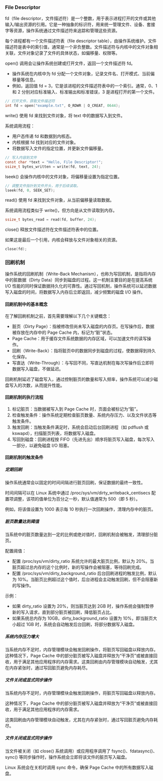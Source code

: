 ### File Descriptor

fd（file descriptor，文件描述符）是一个整数，用于表示进程打开的文件或其他输入/输出资源的引用。它是一种抽象的标识符，用来统一管理文件、设备、套接字等资源，操作系统通过文件描述符来追踪和管理这些资源。

每个进程都有一个文件描述符表（file descriptor table），由操作系统维护。文件描述符是表中的索引值，通常是一个非负整数。文件描述符与内核中的文件对象相关联，文件对象记录了文件的具体状态，如偏移量、权限等。

open() 调用会让操作系统创建或打开文件，返回一个文件描述符 fd。

- 操作系统在内核中为 fd 分配一个文件对象，记录文件名、打开模式、当前偏移量等信息。
- 例如，返回值 fd = 3，它是该进程的文件描述符表中的一个索引。通常，0、1 和 2 分别对应标准输入、标准输出和标准错误，3 是进程打开的第一个文件。

```c
// 打开文件，获取文件描述符
int fd = open("example.txt", O_RDWR | O_CREAT, 0644);
```

write() 使用 fd 来找到文件对象，将 text 中的数据写入到文件。

系统调用流程：

- 用户态传递 fd 和数据到内核态。
- 内核根据 fd 找到对应的文件对象。
- 将数据写入文件的指定位置，并更新文件偏移量。

```c
// 写入内容到文件
const char *text = "Hello, File Descriptor!";
ssize_t bytes_written = write(fd, text, 24);
```

lseek() 会操作内核中的文件对象，将偏移量设置为指定位置。

```c
// 调整文件指针到文件开头，用于后续读取。
lseek(fd, 0, SEEK_SET);
```

read() 使用 fd 来找到文件对象，从当前偏移量读取数据。

系统调用流程类似于 write()，但方向是从文件读取到内存。

```c
ssize_t bytes_read = read(fd, buffer, 24);
```

close() 释放文件描述符在文件描述符表中的位置。

如果这是最后一个引用，内核会释放与文件对象相关的资源。

```c
close(fd);
```

### 回刷机制

操作系统的回刷机制（Write-Back Mechanism），也称为写回机制，是指将内存中的脏数据（Dirty Data）同步到磁盘的过程。这一机制主要目的是在提高系统 I/O 性能的同时保证数据持久化的可靠性。通过写回机制，操作系统可以延迟数据写入磁盘的时间，将数据写入内存后立即返回，减少频繁的磁盘 I/O 操作。

#### 回刷机制中的基本概念

在了解回刷机制之前，首先需要理解以下几个关键概念：

- 脏页（Dirty Page）：指被修改但尚未写入磁盘的内存页。在写操作后，数据被存放在内存中的 Page Cache 内，标记为“脏”状态。
- Page Cache：用于缓存文件系统数据的内存区域，可以加速文件的读写操作。
- 回刷（Write-Back）：指将脏页中的数据同步到磁盘的过程，使数据得到持久化保存。
- 写直达（Write-Through）：与写回不同，写直达机制在每次写操作后立即将数据写入磁盘，不做延迟。

回刷机制延迟了磁盘写入，通过控制脏页的数量和写入频率，操作系统可以减少磁盘写入的次数，从而提升性能。

#### 回刷机制的执行流程

1. 标记脏页：当数据被写入到 Page Cache 时，页面会被标记为“脏”。
2. 检查触发条件：操作系统定期检查脏页数量、系统内存压力、以及文件状态等触发条件。
3. 触发回刷：当触发条件满足时，系统会启动后台回刷进程（如 pdflush 或 kswapd），扫描脏页列表，将数据写入磁盘。
4. 写回到磁盘：回刷进程按 FIFO（先进先出）顺序将脏页写入磁盘，每次写入一部分，以避免磁盘 I/O 阻塞。

#### 回刷机制的触发条件

##### 定期回刷

操作系统通常会以固定的时间间隔进行脏页回刷，保证数据的最终一致性。

时间间隔可以在 Linux 系统中通过 /proc/sys/vm/dirty_writeback_centisecs 配置项调整，该项的值单位为百分之一秒，默认值通常为 500（即 5 秒）。

例如，将该值设置为 1000 表示每 10 秒执行一次回刷操作，清理内存中的脏页。

##### 脏页数量达到阈值

当系统中的脏页数量达到一定的比例或绝对值时，回刷机制会被触发，清理部分脏页。

配置阈值：

- 配置 /proc/sys/vm/dirty_ratio 系统允许的最大脏页比例，默认为 20%。当脏页超过总内存的这个比例时，新的写操作会被阻塞，等待回刷完成。
- 配置 /proc/sys/vm/dirty_background_ratio 后台回刷进程的触发比例，默认为 10%。当脏页比例超过这个值时，后台进程会主动触发回刷，但不会阻塞新的写操作。

示例：

- 如果 dirty_ratio 设置为 20%，则当脏页达到 2GB 时，操作系统会强制暂停新的写入请求，直到部分脏页被回刷，降低脏页占比。
- 如果系统总内存为 10GB，dirty_background_ratio 设置为 10%，即当脏页大小超过 1GB 时，系统会自动触发后台回刷，将部分数据写入磁盘。

##### 系统内存压力增大

当系统内存不足时，内存管理模块会触发回刷操作，将脏页写回磁盘以释放内存。这种情况下，Page Cache 中的部分脏页被写入磁盘并释放为“干净页”或被直接回收，用于满足其他应用程序的内存需求。这类回刷由内存管理模块自动触发，尤其在内存紧张时，通过写回脏页避免内存耗尽。

##### 文件关闭或显式同步操作

当系统内存不足时，内存管理模块会触发回刷操作，将脏页写回磁盘以释放内存。

这种情况下，Page Cache 中的部分脏页被写入磁盘并释放为“干净页”或被直接回收，用于满足其他应用程序的内存需求。

这类回刷由内存管理模块自动触发，尤其在内存紧张时，通过写回脏页避免内存耗尽。

##### 文件关闭或显式同步操作

当文件被关闭（如 close() 系统调用）或应用程序调用了 fsync()、fdatasync()、sync() 等同步操作时，操作系统会立即将该文件的脏页写入磁盘。

Linux 系统会在关机时调用 sync 命令，确保 Page Cache 中的所有数据写入磁盘。
